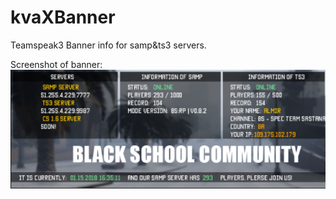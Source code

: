 # kvaXBanner
Teamspeak3 Banner info for samp&ts3 servers.

Screenshot of banner:<br />
![Alt text](screenshot.png "Banner")
